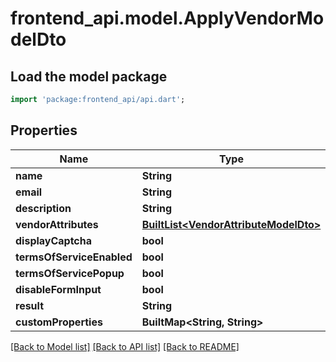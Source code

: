 # frontend_api.model.ApplyVendorModelDto

## Load the model package
```dart
import 'package:frontend_api/api.dart';
```

## Properties
Name | Type | Description | Notes
------------ | ------------- | ------------- | -------------
**name** | **String** |  | [optional] 
**email** | **String** |  | [optional] 
**description** | **String** |  | [optional] 
**vendorAttributes** | [**BuiltList&lt;VendorAttributeModelDto&gt;**](VendorAttributeModelDto.md) |  | [optional] 
**displayCaptcha** | **bool** |  | [optional] 
**termsOfServiceEnabled** | **bool** |  | [optional] 
**termsOfServicePopup** | **bool** |  | [optional] 
**disableFormInput** | **bool** |  | [optional] 
**result** | **String** |  | [optional] 
**customProperties** | **BuiltMap&lt;String, String&gt;** |  | [optional] 

[[Back to Model list]](../README.md#documentation-for-models) [[Back to API list]](../README.md#documentation-for-api-endpoints) [[Back to README]](../README.md)


